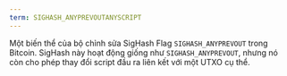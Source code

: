 ```yaml
---
term: SIGHASH_ANYPREVOUTANYSCRIPT
---
```


Một biến thể của bộ chỉnh sửa SigHash Flag `SIGHASH_ANYPREVOUT` trong Bitcoin. SigHash này hoạt động giống như `SIGHASH_ANYPREVOUT`, nhưng nó còn cho phép thay đổi script đầu ra liên kết với một UTXO cụ thể.